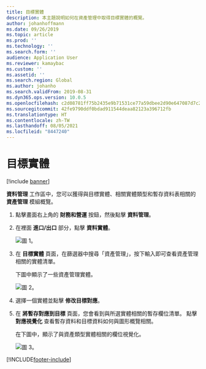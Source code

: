 ```yaml
---
title: 目標實體
description: 本主題說明如何在資產管理中取得目標實體的概覽。
author: johanhoffmann
ms.date: 09/26/2019
ms.topic: article
ms.prod: ''
ms.technology: ''
ms.search.form: ''
audience: Application User
ms.reviewer: kamaybac
ms.custom: ''
ms.assetid: ''
ms.search.region: Global
ms.author: johanho
ms.search.validFrom: 2019-08-31
ms.dyn365.ops.version: 10.0.5
ms.openlocfilehash: c2d08781ff75b2435e9b71531ce77a59dbee2d90e647087d7c2c58bb4b1227e1
ms.sourcegitcommit: 42fe9790ddf0bdad911544deaa82123a396712fb
ms.translationtype: HT
ms.contentlocale: zh-TW
ms.lasthandoff: 08/05/2021
ms.locfileid: "8447240"
---
```

# <a name="target-entities"></a>目標實體

[!include [banner](../../includes/banner.md)]

 

**資料管理** 工作區中，您可以獲得與目標實體、相關實體類型和暫存資料表相關的 **資產管理** 模組概覽。 

1. 點擊畫面右上角的 **財務和營運** 按鈕，然後點擊 **資料管理**。

2. 在裡面 **進口/出口** 部分，點擊 **資料實體**。 

    ![圖 1。](media/01-data-management.png)

3. 在 **目標實體** 頁面，在篩選器中搜尋「資產管理」，按下輸入即可查看資產管理相關的實體清單。

    下圖中顯示了一些資產管理實體。

   ![圖 2。](media/02-data-management.png)

4. 選擇一個實體並點擊 **修改目標對應**。

5. 在 **將暫存對應到目標** 頁面，您會看到與所選實體相關的暫存欄位清單。 點擊 **對應視覺化** 查看暫存資料和目標資料如何與圖形概覽相關。 

    在下圖中，顯示了與資產類型實體相關的欄位視覺化。

    ![圖 3。](media/03-data-management.png)



[!INCLUDE[footer-include](../../../includes/footer-banner.md)]